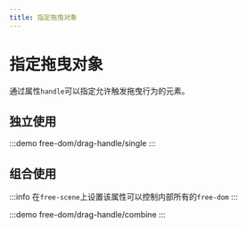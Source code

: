 ```yaml
---
title: 指定拖曳对象
---
```


# 指定拖曳对象

通过属性`handle`可以指定允许触发拖曳行为的元素。

## 独立使用

:::demo
free-dom/drag-handle/single
:::

## 组合使用

:::info
在`free-scene`上设置该属性可以控制内部所有的`free-dom`
:::

:::demo
free-dom/drag-handle/combine
:::

